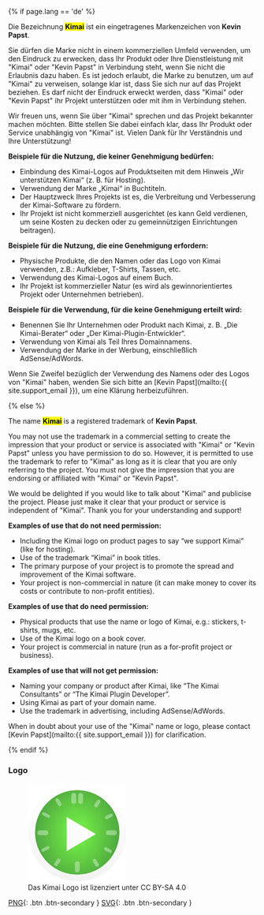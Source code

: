 {% if page.lang == 'de' %}

Die Bezeichnung **<mark>Kimai</mark>** ist ein eingetragenes Markenzeichen von **Kevin Papst**.

<div class="card bg-secondary mb-3">
<div class="card-body">
<p class="card-text">
Sie dürfen die Marke nicht in einem kommerziellen Umfeld verwenden, um den Eindruck zu erwecken, dass Ihr Produkt oder Ihre Dienstleistung mit "Kimai" oder "Kevin Papst" in Verbindung steht, wenn Sie nicht die Erlaubnis dazu haben.
Es ist jedoch erlaubt, die Marke zu benutzen, um auf "Kimai" zu verweisen, solange klar ist, dass Sie sich nur auf das Projekt beziehen.
Es darf nicht der Eindruck erweckt werden, dass "Kimai" oder "Kevin Papst" ihr Projekt unterstützen oder mit ihm in Verbindung stehen.
</p>
</div>
</div>

Wir freuen uns, wenn Sie über "Kimai" sprechen und das Projekt bekannter machen möchten. Bitte stellen Sie dabei einfach klar, dass Ihr Produkt oder Service unabhängig von "Kimai" ist.
Vielen Dank für Ihr Verständnis und Ihre Unterstützung!

**Beispiele für die Nutzung, die keiner Genehmigung bedürfen:**
- Einbindung des Kimai-Logos auf Produktseiten mit dem Hinweis „Wir unterstützen Kimai“ (z. B. für Hosting).
- Verwendung der Marke „Kimai“ in Buchtiteln.
- Der Hauptzweck Ihres Projekts ist es, die Verbreitung und Verbesserung der Kimai-Software zu fördern.
- Ihr Projekt ist nicht kommerziell ausgerichtet (es kann Geld verdienen, um seine Kosten zu decken oder zu gemeinnützigen Einrichtungen beitragen).

**Beispiele für die Nutzung, die eine Genehmigung erfordern:**
- Physische Produkte, die den Namen oder das Logo von Kimai verwenden, z.B.: Aufkleber, T-Shirts, Tassen, etc.
- Verwendung des Kimai-Logos auf einem Buch.
- Ihr Projekt ist kommerzieller Natur (es wird als gewinnorientiertes Projekt oder Unternehmen betrieben).

**Beispiele für die Verwendung, für die keine Genehmigung erteilt wird:**
- Benennen Sie Ihr Unternehmen oder Produkt nach Kimai, z. B. „Die Kimai-Berater“ oder „Der Kimai-Plugin-Entwickler“.
- Verwendung von Kimai als Teil Ihres Domainnamens.
- Verwendung der Marke in der Werbung, einschließlich AdSense/AdWords.

Wenn Sie Zweifel bezüglich der Verwendung des Namens oder des Logos von "Kimai" haben, wenden Sie sich bitte an [Kevin Papst](mailto:{{ site.support_email }}), um eine Klärung herbeizuführen.

{% else %}

The name **<mark>Kimai</mark>** is a registered trademark of **Kevin Papst**.

<div class="card bg-secondary mb-3">
<div class="card-body">
<p class="card-text">
You may not use the trademark in a commercial setting to create the impression that your product or service is associated with "Kimai" or "Kevin Papst" unless you have permission to do so. 
However, it is permitted to use the trademark to refer to "Kimai" as long as it is clear that you are only referring to the project. 
You must not give the impression that you are endorsing or affiliated with "Kimai" or "Kevin Papst".
</p>
</div>
</div>

We would be delighted if you would like to talk about "Kimai" and publicise the project. Please just make it clear that your product or service is independent of "Kimai".
Thank you for your understanding and support!

**Examples of use that do not need permission:**
- Including the Kimai logo on product pages to say “we support Kimai” (like for hosting).
- Use of the trademark “Kimai” in book titles.
- The primary purpose of your project is to promote the spread and improvement of the Kimai software.
- Your project is non-commercial in nature (it can make money to cover its costs or contribute to non-profit entities).

**Examples of use that do need permission:**
- Physical products that use the name or logo of Kimai, e.g.: stickers, t-shirts, mugs, etc.
- Use of the Kimai logo on a book cover.
- Your project is commercial in nature (run as a for-profit project or business).

**Examples of use that will not get permission:**
- Naming your company or product after Kimai, like “The Kimai Consultants” or “The Kimai Plugin Developer”.
- Using Kimai as part of your domain name.
- Use the trademark in advertising, including AdSense/AdWords.

When in doubt about your use of the "Kimai" name or logo, please contact [Kevin Papst](mailto:{{ site.support_email }}) for clarification.


{% endif %}


### Logo

<figure class="figure">
    <img src="/images/kimai_logo.webp" class="figure-img" style="max-height: 200px" alt="Kimai logo">
    <figcaption class="figure-caption">Das Kimai Logo ist lizenziert unter CC BY-SA 4.0</figcaption>
</figure>

[PNG](https://github.com/kimai/images/blob/main/logo-transparent.png){: .btn .btn-secondary }
[SVG](https://github.com/kimai/images/blob/main/kimai_logo_transparent.svg){: .btn .btn-secondary }

